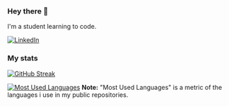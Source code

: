 ### Hey there 👋

I'm a student learning to code.

[![LinkedIn](https://img.shields.io/badge/-Eduardo-0077B5?style=flat-square&logo=linkedin&logoColor=white&link=https://www.linkedin.com/in/eduardo-souza-rodrigues-4853b1256/)](https://www.linkedin.com/in/eduardo-souza-rodrigues-4853b1256/)

### My stats
[![GitHub Streak](http://github-readme-streak-stats.herokuapp.com?user=eduardo2580&theme=dark&background=000000)](https://git.io/streak-stats)

[![Most Used Languages](https://github-readme-stats.vercel.app/api/top-langs/?username=eduardo2580&layout=compact&theme=vision-friendly-dark)](https://github.com/anuraghazra/github-readme-stats)
**Note:** "Most Used Languages" is a metric of the languages i use in my public repositories.